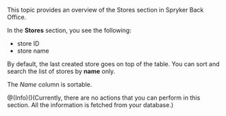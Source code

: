 This topic provides an overview of the Stores section in Spryker Back Office.

In the **Stores** section, you see the following:
* store ID
* store name

By default, the last created store goes on top of the table. You can sort and search the list of stores by **name** only.

The *Name* column is sortable.

@(Info)()(Currently, there are no actions that you can perform in this section. All the information is fetched from your database.)

<!-- Last review date: Sep 04, 2019by Jeremy Foruna, Andrii Tserkovnyi -->